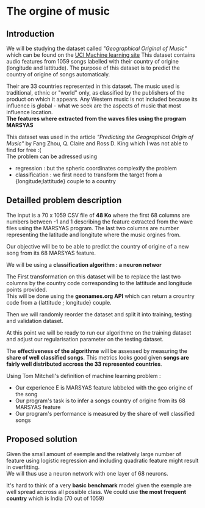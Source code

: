 # The orgine of music

## Introduction 

We will be studying the dataset called *"Geographical Original of Music"* which can be found on the [UCI Machine learning site](https://archive.ics.uci.edu/ml/datasets/Geographical+Original+of+Music)
This dataset contains audio features from 1059 songs labelled with their country of origine (longitude and lattitude).
The purpose of this dataset is to predict the country of origine of songs automaticaly.


Their are 33 countries represented in this dataset.
The music used is traditional, ethnic or "world" only, as classified by the publishers of the product on which it appears. Any Western music is not included because its influence is global - what we seek are the aspects of music that most influence location.  
**The features where extracted from the waves files using the program MARSYAS**

This dataset was used in the article *"Predicting the Geographical Origin of Music"* by Fang Zhou, Q. Claire and Ross D. King which I was not able to find for free :(  
The problem can be adressed using 
 * regression : but the spheric coordinates complexify the problem
 * classification : we first need to transform the target from a {longitude;lattitude} couple to a country

## Detailled problem description

The input is a 70 x 1059 CSV file of **48 Ko** where the first 68 columns are numbers between -1 and 1 describing the feature extracted from the wave files using the MARSYAS program. 
The last two columns are number representing the latitude and longitute where the music orgines from.  

Our objective will be to be able to predict the country of origine of a new song from its 68 MARSYAS feature.  

We will be using a **classification algorithm : a neuron networ**  

The First transformation on this dataset will be to replace the last two columns by the country code corresponding to the lattitude and longitude points provided.  
This will be done using the **geonames.org API** which can return a crountry code from a {lattitude ; longitude} couple.

Then we will randomly reorder the dataset and split it into training, testing and validation dataset. 

At this point we will be ready to run our algorithme on the training dataset and adjust our regularisation parameter on the testing dataset.

The **effectiveness of the algorithme** will be assessed by measuring the **share of well classified songs**. This metrics looks good given **songs are fairly well distributed accross the 33 represented countries**.

Using Tom Mitchell's definition of machine learning problem :  
 * Our experience E is MARSYAS feature labbeled with the geo origine of the song  
 * Our program's task is to infer a songs country of origine from its 68 MARSYAS feature 
 * Our program's performance is measured by the share of well classified songs

## Proposed solution

Given the small amount of exemple and the relatively large number of feature using logistic regression and including quadratic feature might result in overfitting.  
We will thus use a neuron network with one layer of 68 neurons.

It's hard to think of a very **basic benchmark** model given the exemple are well spread accross all possible class. 
We could use **the most frequent country** which is India (70 out of 1059)




